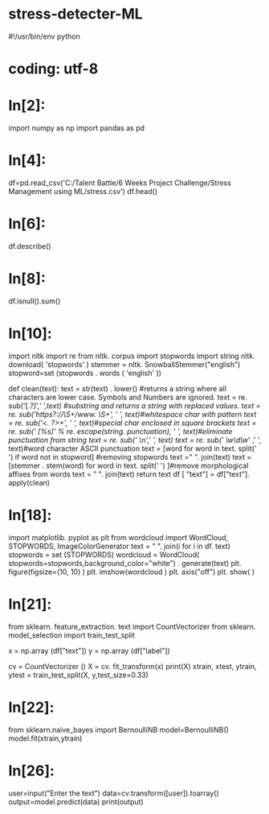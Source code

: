 # stress-detecter-ML

#!/usr/bin/env python
# coding: utf-8

# In[2]:


import numpy as np
import pandas as pd


# In[4]:


df=pd.read_csv('C:/Talent Battle/6 Weeks Project Challenge/Stress Management using ML/stress.csv')
df.head()


# In[6]:


df.describe()


# In[8]:


df.isnull().sum()


# In[10]:


import nltk
import re
from nltk. corpus import stopwords
import string
nltk. download( 'stopwords' )
stemmer = nltk. SnowballStemmer("english")
stopword=set (stopwords . words ( 'english' ))

def clean(text):
    text = str(text) . lower()  #returns a string where all characters are lower case. Symbols and Numbers are ignored.
    text = re. sub('\[.*?\]',' ',text)  #substring and returns a string with replaced values.
    text = re. sub('https?://\S+/www\. \S+', ' ', text)#whitespace char with pattern
    text = re. sub('<. *?>+', ' ', text)#special char enclosed in square brackets
    text = re. sub(' [%s]' % re. escape(string. punctuation), ' ', text)#eliminate punctuation from string
    text = re. sub(' \n',' ', text)
    text = re. sub(' \w*\d\w*' ,' ', text)#word character ASCII punctuation
    text = [word for word in text. split(' ') if word not in stopword]  #removing stopwords
    text =" ". join(text)
    text = [stemmer . stem(word) for word in text. split(' ') ]#remove morphological affixes from words
    text = " ". join(text)
    return text
df [ "text"] = df["text"]. apply(clean)


# In[18]:


import matplotlib. pyplot as plt
from wordcloud import WordCloud, STOPWORDS, ImageColorGenerator
text = " ". join(i for i in df. text)
stopwords = set (STOPWORDS)
wordcloud = WordCloud( stopwords=stopwords,background_color="white") . generate(text)
plt. figure(figsize=(10, 10) )
plt. imshow(wordcloud )
plt. axis("off")
plt. show( )


# In[21]:


from sklearn. feature_extraction. text import CountVectorizer
from sklearn. model_selection import train_test_split

x = np.array (df["text"])
y = np.array (df["label"])

cv = CountVectorizer ()
X = cv. fit_transform(x)
print(X)
xtrain, xtest, ytrain, ytest = train_test_split(X, y,test_size=0.33)


# In[22]:


from sklearn.naive_bayes import BernoulliNB
model=BernoulliNB()
model.fit(xtrain,ytrain)


# In[26]:


user=input("Enter the text")
data=cv.transform([user]).toarray()
output=model.predict(data)
print(output)
